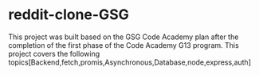 # reddit-clone-GSG
This project was built based on the GSG Code Academy plan after the completion of the first phase of the Code Academy G13 program. This project covers the following topics[Backend,fetch,promis,Asynchronous,Database,node,express,auth]
